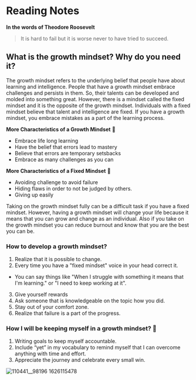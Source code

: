 # Reading Notes

**In the words of Theodore Roosevelt**
> It is hard to fail but it is worse never to have tried to succeed.

## What is the growth mindset? Why do you need it?
The growth mindset refers to the underlying belief that people have about learning and intelligence. People that have a growth mindset embrace challenges and persists in them. So, their talents can be developed and molded into something great. However, there is a mindset called the fixed mindset and it is the opposite of the growth mindset. Individuals with a fixed mindset believe that talent and intelligence are fixed. If you have a growth mindset, you embrace mistakes as a part of the learning process.

**More Characteristics of a Growth Mindset** 🙌
- Embrace life long learning
- Have the belief that errors lead to mastery
- Believe that errors are temporary setsbacks
- Embrace as many challenges as you can

**More Characteristics of a Fixed Mindset** 🙅
- Avoiding challenge to avoid failure
- Hiding flaws in order to not be judged by others.
- Giving up easily

Taking on the growth mindset fully can be a difficult task if you have a fixed mindset. However, having a growth mindset will change your life because it means that you can grow and change as an individual. Also if you take on the growth mindset you can reduce burnout and know that you are the best you can be.

### How to develop a growth mindset?

1. Realize that it is possible to change.
2. Every time you have a "fixed mindset" voice in your head correct it.
  - You can say things like "When I struggle with something it means that I'm learning." or "I need to keep working at it".
3. Give yourself rewards
4. Ask someone that is knowledgeable on the topic how you did.
5. Stay out of your comfort zone.
6. Realize that failure is a part of the progress.


### How I will be keeping myself in a growth mindset? 💭 
1. Writing goals to keep myself accountable.
2. Include “yet” in my vocabulary to remind myself that I can overcome anything with time and effort.
3. Appreciate the journey and celebrate every small win.



![110441__98196 1626115478](https://user-images.githubusercontent.com/84049614/126381512-859edede-3d6e-4787-a7cc-62400f63f91a.jpg)
